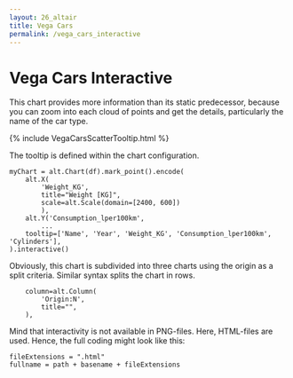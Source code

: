```yaml
---
layout: 26_altair
title: Vega Cars
permalink: /vega_cars_interactive
---
```


# Vega Cars Interactive

This chart provides more information than its static predecessor, because you can zoom into each cloud of points and get the details, particularly the name of the car type.

{% include VegaCarsScatterTooltip.html %}


The tooltip is defined within the chart configuration.

>
    myChart = alt.Chart(df).mark_point().encode(
        alt.X(
            'Weight_KG', 
            title="Weight [KG]", 
            scale=alt.Scale(domain=[2400, 600])
            ),
        alt.Y('Consumption_lper100km', 
            ...
        tooltip=['Name', 'Year', 'Weight_KG', 'Consumption_lper100km', 'Cylinders'],
    ).interactive()


Obviously, this chart is subdivided into three charts using the origin as a split criteria.
Similar syntax splits the chart in rows.

>
        column=alt.Column(
            'Origin:N',
            title="",
        ),  


Mind that interactivity is not available in PNG-files. Here, HTML-files are used.
Hence, the full coding might look like this:

>
    fileExtensions = ".html"
    fullname = path + basename + fileExtensions


